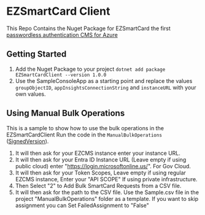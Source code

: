 # EZSmartCard Client
This Repo Contains the Nuget Package for EZSmartCard the first [passwordless authentication CMS for Azure](https://www.keytos.io/passwordless-onboarding.html)

## Getting Started
1) Add the Nuget Package to your project `dotnet add package EZSmartCardClient --version 1.0.0`
2) Use the SampleConsoleApp as a starting point and replace the values `groupObjectID`, `appInsightsConnectionString` and `instanceURL` with your own values.

## Using Manual Bulk Operations
This is a sample to show how to use the bulk operations in the EZSmartCardClient
Run the code in the `ManualBulkOperations` ([SignedVersion](https://download.keytos.io/Downloads/EZCMSTools/ManualBulkOperations.exe)).
1) It will then ask for your EZCMS instance enter your instance URL.
1) It will then ask for your Entra ID Instance URL (Leave empty if using public cloud) enter "https://login.microsoftonline.us/". For Gov Cloud.
1) It will then ask for your Token Scopes, Leave empty if using regular EZCMS instance, Enter your "API SCOPE" If using private infrastructure.
1) Then Select "2" to Add Bulk SmartCard Requests from a CSV file.
1) It will then ask for the path to the CSV file. Use the Sample.csv file in the project "ManualBulkOperations" folder as a template. If you want to skip assignment you can Set FailedAssignment to "False" 
